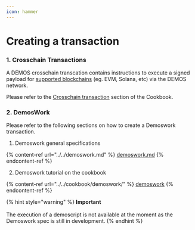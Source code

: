 ```yaml
---
icon: hammer
---
```


# Creating a transaction

### 1. Crosschain Transactions

A DEMOS crosschain transcation contains instructions to execute a signed payload for [supported blockchains](../../cross-chain/#supported-blockchains) (eg. EVM, Solana, etc) via the DEMOS network.

Please refer to the [Crosschain transaction](../../cookbook/transactions/crosschain-transaction.md) section of the Cookbook.

### 2. DemosWork

Please refer to the following sections on how to create a Demoswork transaction.

1. Demoswork general specifications

{% content-ref url="../../demoswork.md" %}
[demoswork.md](../../demoswork.md)
{% endcontent-ref %}

2. Demoswork tutorial on the cookbook

{% content-ref url="../../cookbook/demoswork/" %}
[demoswork](../../cookbook/demoswork/)
{% endcontent-ref %}

{% hint style="warning" %}
**Important**\
\
The execution of a demoscript is not available at the moment as the Demoswork spec is still in development.
{% endhint %}
